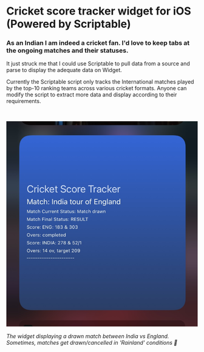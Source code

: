# Cricket score tracker widget for iOS (Powered by Scriptable)

### As an Indian I am indeed a cricket fan. I'd love to keep tabs at the ongoing matches and their statuses.
It just struck me that I could use Scriptable to pull data from a source and parse to display the adequate data on Widget.

Currently the Scriptable script only tracks the International matches played by the top-10 ranking teams across various cricket formats.
Anyone can modify the script to extract more data and display according to their requirements.

<br>

![Image of the widget](https://github.com/0x4ngK4n/scriptable-widgets/blob/main/widgets/cricket/IMG_0453.jpg?raw=true)

_The widget displaying a drawn match between India vs England. Sometimes, matches get drawn/cancelled in 'Rainland' conditions :rofl:_
